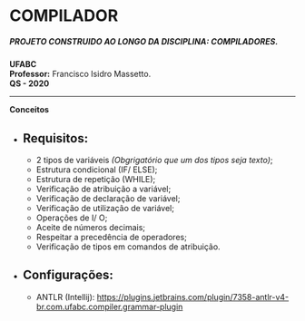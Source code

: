 # COMPILADOR 
##### PROJETO CONSTRUIDO AO LONGO DA DISCIPLINA: COMPILADORES.
**UFABC**\
**Professor:** Francisco Isidro Massetto.\
**QS - 2020**
***
**Conceitos**
- Requisitos:
    -
    - 2 tipos de variáveis *(Obgrigatório que um dos tipos seja texto)*;
    - Estrutura condicional (IF/ ELSE);
    - Estrutura de repetição (WHILE);
    - Verificação de atribuição a variável;
    - Verificação de declaração de variável;
    - Verificação de utilização de variável;
    - Operações de I/ O;
    - Aceite de números decimais;
    - Respeitar a precedência de operadores;
    - Verificação de tipos em comandos de atribuição.
    
- Configurações:
    - 
    - ANTLR (Intellij): https://plugins.jetbrains.com/plugin/7358-antlr-v4-br.com.ufabc.compiler.grammar-plugin
